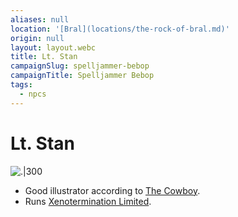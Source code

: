 ```yaml
---
aliases: null
location: '[Bral](locations/the-rock-of-bral.md)'
origin: null
layout: layout.webc
title: Lt. Stan
campaignSlug: spelljammer-bebop
campaignTitle: Spelljammer Bebop
tags:
  - npcs
---
```

# Lt. Stan

![.|300](_files/Screenshot%202024-02-18%20at%2012.58.50.png)

- Good illustrator according to [The Cowboy](npcs/the-cowboy.md).
- Runs [Xenotermination Limited](locations/xenotermination-limited.md).
